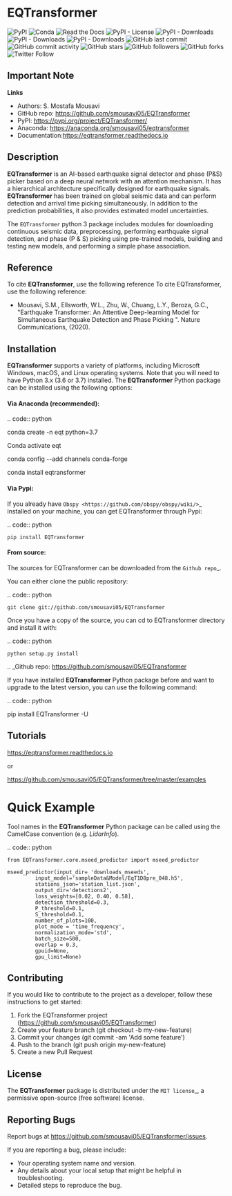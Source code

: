 
# EQTransformer

![PyPI](https://img.shields.io/pypi/v/EQTransformer?style=plastic)
![Conda](https://img.shields.io/conda/v/smousavi05/eqtransformer?style=plastic)
![Read the Docs](https://img.shields.io/readthedocs/eqtransformer?style=plastic)
![PyPI - License](https://img.shields.io/pypi/l/EQTransformer?style=plastic)
![PyPI - Downloads](https://img.shields.io/pypi/dd/EQTransformer?style=plastic)
![PyPI - Downloads](https://img.shields.io/pypi/dw/EQTransformer?style=plastic)
![PyPI - Downloads](https://img.shields.io/pypi/dm/EQTransformer?style=plastic)
![GitHub last commit](https://img.shields.io/github/last-commit/smousavi05/EQTransformer?style=plastic)
![GitHub commit activity](https://img.shields.io/github/commit-activity/m/smousavi05/EQTransformer?style=plastic)
![GitHub stars](https://img.shields.io/github/stars/smousavi05/EQTransformer?style=social)
![GitHub followers](https://img.shields.io/github/followers/smousavi05?style=social)
![GitHub forks](https://img.shields.io/github/forks/smousavi05/EQTransformer?style=social)
![Twitter Follow](https://img.shields.io/twitter/follow/smousavi05?style=social)


Important Note
--------------

**Links**

* Authors: S. Mostafa Mousavi
* GitHub repo: https://github.com/smousavi05/EQTransformer
* PyPI: https://pypi.org/project/EQTransformer/
* Anaconda: https://anaconda.org/smousavi05/eqtransformer
* Documentation:https://eqtransformer.readthedocs.io


Description
-----------
**EQTransformer** is an AI-based earthquake signal detector and phase (P&S) picker based on a deep neural network with an attention mechanism. It has a hierarchical architecture specifically designed for earthquake signals. **EQTransformer** has been trained on global seismic data and can perform detection and arrival time picking simultaneously. In addition to the prediction probabilities, it also provides estimated model uncertainties.   
 
The ``EQTransformer`` python 3 package includes modules for downloading continuous seismic data, preprocessing, performing earthquake signal detection, and phase (P & S) picking using pre-trained models, building and testing new models, and performing a simple phase association. 


Reference
-----------
To cite **EQTransformer**, use the following reference To cite EQTransformer, use the following reference:

* Mousavi, S.M., Ellsworth, W.L., Zhu, W., Chuang, L.Y., Beroza, G.C., "Earthquake Transformer: An Attentive Deep-learning Model for Simultaneous Earthquake Detection and Phase Picking ". Nature Communications, (2020).


Installation
------------
**EQTransformer** supports a variety of platforms, including Microsoft Windows, macOS, and Linux operating systems. Note that you will need to have Python 3.x (3.6 or 3.7) installed. The **EQTransformer** Python package can be installed using the following options:

#### Via Anaconda (recommended):


.. code:: python

  conda create -n eqt python=3.7

  Conda activate eqt

  conda config --add channels conda-forge

  conda install eqtransformer 
  

#### Via Pypi:

If you already have `Obspy <https://github.com/obspy/obspy/wiki/>`_ installed on your machine, you can get EQTransformer through Pypi:

.. code:: python

    pip install EQTransformer


#### From source:

The sources for EQTransformer can be downloaded from the `Github repo`_.

You can either clone the public repository:

.. code:: python

    git clone git://github.com/smousavi05/EQTransformer


Once you have a copy of the source, you can cd to EQTransformer directory and install it with:

.. code:: python

    python setup.py install


.. _Github repo: https://github.com/smousavi05/EQTransformer



If you have installed **EQTransformer** Python package before and want to upgrade to the latest version, you can use the following command:

.. code:: python

  pip install EQTransformer -U


Tutorials
---------

https://eqtransformer.readthedocs.io

or 

https://github.com/smousavi05/EQTransformer/tree/master/examples


Quick Example
=============

Tool names in the **EQTransformer** Python package can be called using the CamelCase convention (e.g. *LidarInfo*).

.. code:: python

    from EQTransformer.core.mseed_predictor import mseed_predictor
    
    mseed_predictor(input_dir= 'downloads_mseeds',   
             input_model='sampleData&Model/EqT1D8pre_048.h5',
             stations_json='station_list.json',
             output_dir='detections2',
             loss_weights=[0.02, 0.40, 0.58],          
             detection_threshold=0.3,                
             P_threshold=0.1,
             S_threshold=0.1, 
             number_of_plots=100,
             plot_mode = 'time_frequency',
             normalization_mode='std',
             batch_size=500,
             overlap = 0.3,
             gpuid=None,
             gpu_limit=None)



Contributing
------------

If you would like to contribute to the project as a developer, follow these instructions to get started:

1. Fork the EQTransformer project (https://github.com/smousavi05/EQTransformer)
2. Create your feature branch (git checkout -b my-new-feature)
3. Commit your changes (git commit -am 'Add some feature')
4. Push to the branch (git push origin my-new-feature)
5. Create a new Pull Request


License
-------

The **EQTransformer** package is distributed under the `MIT license`_, a permissive open-source (free software) license.


Reporting Bugs
--------------
Report bugs at https://github.com/smousavi05/EQTransformer/issues.

If you are reporting a bug, please include:

* Your operating system name and version.
* Any details about your local setup that might be helpful in troubleshooting.
* Detailed steps to reproduce the bug.

